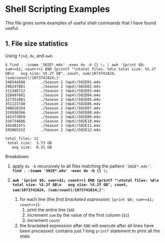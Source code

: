# Shell Scripting Examples

This file gives some examples of useful shell commands that I have found useful.

## 1. File size statistics

Using `find`, `du`, and `awk`:
 
```
$ find . -iname 'S02E*.m4v' -exec du -b {} \; | awk '{print $0; sum+=$1; count++} END {printf "\ntotal files: %d\n total size: %5.2f GB\n   avg size: %5.2f GB", count, sum/1073741824, (sum/count)/1073741824;}'
346544568       ./Season 2 (mp4)/S02E01.m4v
298197081       ./Season 2 (mp4)/S02E02.m4v
311348712       ./Season 2 (mp4)/S02E03.m4v
328497681       ./Season 2 (mp4)/S02E04.m4v
327351881       ./Season 2 (mp4)/S02E05.m4v
351123740       ./Season 2 (mp4)/S02E06.m4v
348628354       ./Season 2 (mp4)/S02E07.m4v
324508366       ./Season 2 (mp4)/S02E08.m4v
342373059       ./Season 2 (mp4)/S02E09.m4v
334734686       ./Season 2 (mp4)/S02E10.m4v
345481471       ./Season 2 (mp4)/S02E11.m4v
345065532       ./Season 2 (mp4)/S02E12.m4v

total files: 12
 total size:  3.73 GB
   avg size:  0.31 GB
```

Breakdown:
1. apply `du -b` recursively to all files matching the pattern _`'S02E*.m4v'`_:  
**```find . -iname 'S02E*.m4v' -exec du -b {} \;```**  

1. **```awk '{print $0; sum+=$1; count++} END {printf "\ntotal files: %d\n total size: %5.2f GB\n   avg size: %5.2f GB", count, sum/1073741824, (sum/count)/1073741824;}'```**:  
    1. for each line (the _first bracketed expression_: `{print $0; sum+=$1; count++}`):
        1. print the entire line (`$0`)
        1. increment `sum` by the value of the first column (`$1`)
        1. increment `count`
    1. the bracketed expression after `END` will execute after all lines have been processed:
       contains just 1 long `printf` statement to print all the stats 

        
    